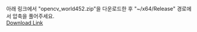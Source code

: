 아래 링크에서 "opencv_world452.zip"을 다운로드한 후 "~/x64/Release" 경로에서 압축을 풀어주세요.<br/>
[Download Link](https://drive.google.com/file/d/10RWyJAu3W6V-hL1G0tceRuq2cav9cC1z/view?usp=share_link, "opencv_world452")

